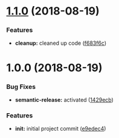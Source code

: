 # [1.1.0](https://github.com/basics/code-snippet-to-svg/compare/v1.0.0...v1.1.0) (2018-08-19)


### Features

* **cleanup:** cleaned up code ([f683f6c](https://github.com/basics/code-snippet-to-svg/commit/f683f6c))

# 1.0.0 (2018-08-19)


### Bug Fixes

* **semantic-release:** activated ([1429ecb](https://github.com/basics/code-snippet-to-svg/commit/1429ecb))


### Features

* **init:** initial project commit ([e9edec4](https://github.com/basics/code-snippet-to-svg/commit/e9edec4))
